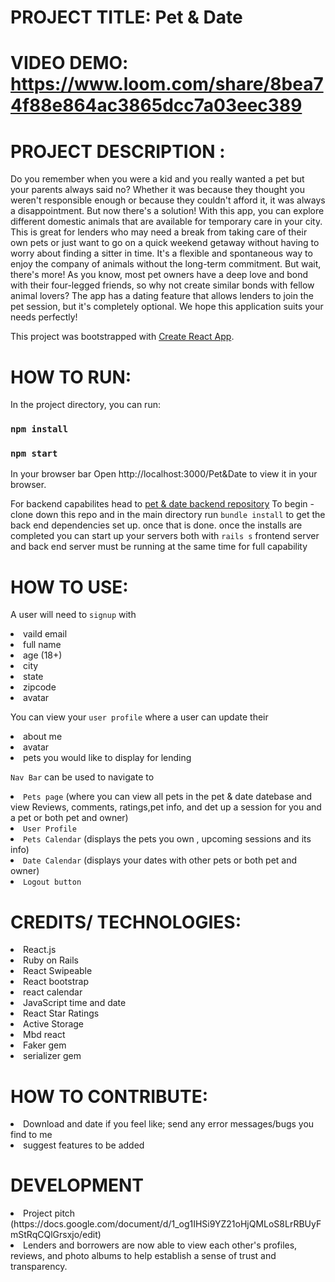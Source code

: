 # PROJECT TITLE: Pet & Date 
# VIDEO DEMO: https://www.loom.com/share/8bea74f88e864ac3865dcc7a03eec389

# PROJECT DESCRIPTION :

Do you remember when you were a kid and you really wanted a pet but your parents always said no? Whether it was because they thought you weren't responsible enough or because they couldn't afford it, it was always a disappointment. But now there's a solution! With this app, you can explore different domestic animals that are available for temporary care in your city. This is great for lenders who may  need a break from taking care of their own pets or just want to go on a quick weekend getaway without having to worry about finding a sitter in time. It's a flexible and spontaneous way to enjoy the company of animals without the long-term commitment. But wait, there's more! As you know, most pet owners have a deep love and bond with their four-legged friends, so why not create similar bonds with fellow animal lovers? The app has a dating feature that allows lenders to join the pet session, but it's completely optional. We hope this application suits your needs perfectly!



This project was bootstrapped with [Create React App](https://github.com/facebook/create-react-app).

# HOW TO RUN:

In the project directory, you can run:
### `npm install`

### `npm start`

In your browser bar 
Open  http://localhost:3000/Pet&Date to view it in your browser.

For backend capabilites head to [pet & date backend repository](https://github.com/yaalese1/Pet-date_backend)
To begin - clone down this repo and in the main directory run `bundle install` to get the back end dependencies set up. once that is done.
once the installs are completed you can start up your servers both with `rails s` frontend server and back end server must be running at the same time for full capability

# HOW TO USE:


A user will need to `signup` with  <li/> vaild email  <li/> full name <li/>age (18+)  <li/> city  <li/> state <li/> zipcode <li/> avatar 

You can view your `user profile` where a user can update their <li/> about me <li/> avatar <li/> pets you would like to display for lending

 `Nav Bar` can be used to navigate to <li/> `Pets page` (where you can view all pets in the pet & date datebase and view Reviews, comments, ratings,pet info, and det up a session for you and a pet or both pet and owner) <li/> `User Profile` <li/> `Pets Calendar` (displays the pets you own , upcoming sessions and its info) <li/> `Date Calendar` (displays your dates with other pets or both pet and owner) <li/> `Logout button`

# CREDITS/ TECHNOLOGIES:
<li/> React.js 
<li/> Ruby on Rails 
<li/> React Swipeable
<li/> React bootstrap 
<li/> react calendar
<li/> JavaScript time and date
<li/> React Star Ratings
<li/> Active Storage 
<li/> Mbd react
<li/> Faker gem 
<li/> serializer gem



# HOW TO CONTRIBUTE:
<li/> Download and date if you feel like; send any error messages/bugs you find to me
<li/> suggest features to be added


# DEVELOPMENT 
<li/> Project pitch (https://docs.google.com/document/d/1_og1IHSi9YZ21oHjQMLoS8LrRBUyFmStRqCQlGrsxjo/edit)
<li/> Lenders and borrowers are now able to view each other's profiles, reviews, and photo albums to help establish a sense of trust and transparency.
<!--
### `npm test`

Launches the test runner in the interactive watch mode.\
See the section about [running tests](https://facebook.github.io/create-react-app/docs/running-tests) for more information.

### `npm run build`

Builds the app for production to the `build` folder.\
It correctly bundles React in production mode and optimizes the build for the best performance.

The build is minified and the filenames include the hashes.\
Your app is ready to be deployed!

See the section about [deployment](https://facebook.github.io/create-react-app/docs/deployment) for more information.

### `npm run eject`

**Note: this is a one-way operation. Once you `eject`, you can't go back!**

If you aren't satisfied with the build tool and configuration choices, you can `eject` at any time. This command will remove the single build dependency from your project.

Instead, it will copy all the configuration files and the transitive dependencies (webpack, Babel, ESLint, etc) right into your project so you have full control over them. All of the commands except `eject` will still work, but they will point to the copied scripts so you can tweak them. At this point you're on your own.

You don't have to ever use `eject`. The curated feature set is suitable for small and middle deployments, and you shouldn't feel obligated to use this feature. However we understand that this tool wouldn't be useful if you couldn't customize it when you are ready for it.

## Learn More

You can learn more in the [Create React App documentation](https://facebook.github.io/create-react-app/docs/getting-started).

To learn React, check out the [React documentation](https://reactjs.org/).

### Code Splitting

This section has moved here: [https://facebook.github.io/create-react-app/docs/code-splitting](https://facebook.github.io/create-react-app/docs/code-splitting)

### Analyzing the Bundle Size

This section has moved here: [https://facebook.github.io/create-react-app/docs/analyzing-the-bundle-size](https://facebook.github.io/create-react-app/docs/analyzing-the-bundle-size)

### Making a Progressive Web App

This section has moved here: [https://facebook.github.io/create-react-app/docs/making-a-progressive-web-app](https://facebook.github.io/create-react-app/docs/making-a-progressive-web-app)

### Advanced Configuration

This section has moved here: [https://facebook.github.io/create-react-app/docs/advanced-configuration](https://facebook.github.io/create-react-app/docs/advanced-configuration)

### Deployment

This section has moved here: [https://facebook.github.io/create-react-app/docs/deployment](https://facebook.github.io/create-react-app/docs/deployment)

### `npm run build` fails to minify

This section has moved here: [https://facebook.github.io/create-react-app/docs/troubleshooting#npm-run-build-fails-to-minify](https://facebook.github.io/create-react-app/docs/troubleshooting#npm-run-build-fails-to-minify)


